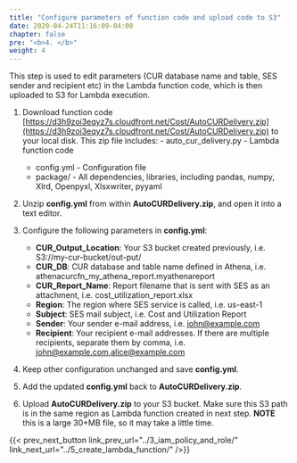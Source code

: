 ```yaml
---
title: "Configure parameters of function code and upload code to S3"
date: 2020-04-24T11:16:09-04:00
chapter: false
pre: "<b>4. </b>"
weight: 4
---
```

This step is used to edit parameters (CUR database name and table, SES sender and recipient etc) in the Lambda function code, which is then uploaded to S3 for Lambda execution.

1. Download function code [https://d3h9zoi3eqyz7s.cloudfront.net/Cost/AutoCURDelivery.zip](https://d3h9zoi3eqyz7s.cloudfront.net/Cost/AutoCURDelivery.zip) to your local disk. This zip file includes:
        - auto_cur_delivery.py - Lambda function code
    - config.yml - Configuration file  
    - package/ -  All dependencies, libraries, including pandas, numpy, Xlrd, Openpyxl, Xlsxwriter, pyyaml

2. Unzip **config.yml** from within **AutoCURDelivery.zip**, and open it into a text editor.

3. Configure the following parameters in **config.yml**:
    - **CUR_Output_Location**: Your S3 bucket created previously, i.e. S3://my-cur-bucket/out-put/
    - **CUR_DB**: CUR database and table name defined in Athena, i.e. athenacurcfn_my_athena_report.myathenareport
    - **CUR_Report_Name**: Report filename that is sent with SES as an attachment, i.e. cost_utilization_report.xlsx
    - **Region**: The region where SES service is called, i.e. us-east-1
    - **Subject**: SES mail subject, i.e. Cost and Utilization Report
    - **Sender**: Your sender e-mail address, i.e. john@example.com
    - **Recipient**: Your recipient e-mail addresses. If there are multiple recipients, separate them by comma, i.e. john@example.com,alice@example.com

4. Keep other configuration unchanged and save **config.yml**.

5. Add the updated **config.yml** back to **AutoCURDelivery.zip**.

6. Upload **AutoCURDelivery.zip** to your S3 bucket. Make sure this S3 path is in the same region as Lambda function created in next step.  **NOTE** this is a large 30+MB file, so it may take a little time.

{{< prev_next_button link_prev_url="../3_iam_policy_and_role/" link_next_url="../5_create_lambda_function/" />}}
